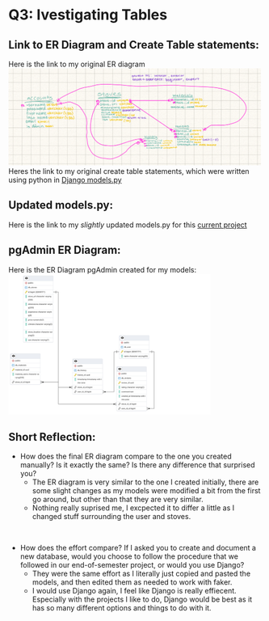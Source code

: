 # Q3: Ivestigating Tables

## Link to ER Diagram and Create Table statements:
Here is the link to my original ER diagram
<br>
<img src="Media/Original_ER_Diagram.jpg" alt="ER Diagram" width="500px">
<br>
Heres the link to my original create table statements, which were written using python in [Django models.py](https://github.com/1bMedina/ucca/blob/main/final_project/ucca_web/models.py)
<br>

## Updated models.py:
Here is the link to my *slightly* updated models.py for this [current project](https://github.com/1bMedina/orm/blob/main/db/models.py)
<br>

## pgAdmin ER Diagram:
Here is the ER Diagram pgAdmin created for my models: 
<br>
<img src="Media/Final_ER_Diagram.png" alt="Final ER Diagram" width="400px">

## Short Reflection:
- How does the final ER diagram compare to the one you created manually? Is it exactly the same? Is there any difference that surprised you?
    - The ER diagram is very similar to the one I created initially, there are some slight changes as my models were modified a bit from the first go around, but other than that they are very similar. 
    - Nothing really suprised me, I excpected it to differ a little as I changed stuff surrounding the user and stoves. 
<br>

- How does the effort compare? If I asked you to create and document a new database, would you choose to follow the procedure that we followed in our end-of-semester project, or would you use Django?
    - They were the same effort as I literally just copied and pasted the models, and then edited them as needed to work with faker. 
    - I would use Django again, I feel like Django is really effiecent. Especially with the projects I like to do, Django would be best as it has so many different options and things to do with it. 

